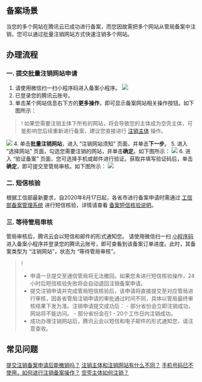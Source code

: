 ## 备案场景
当您的多个网站在腾讯云已成功进行备案，而您因故需把多个网站从管局备案中注销，您可以通过批量注销网站方式快速注销多个网站。

## 办理流程

### 一. 提交批量注销网站申请
[](id:code)
1. 请使用微信扫一扫小程序码进入备案小程序。
![](https://main.qcloudimg.com/raw/f4cb3b91fdcac1b1d4274efcbd955c2e.jpg)
2. 已登录您的腾讯云账号。
3. 单击某个网站信息右下方的**更多操作**，即可显示备案网站相关操作按钮。如下图所示：
>! 如果您需要注销主体下所有的网站，将会导致您的主体成为空壳主体，可能影响您后续重新进行备案，建议您直接进行 [注销主体](https://cloud.tencent.com/document/product/243/37410) 操作。
>
![](https://qcloudimg.tencent-cloud.cn/raw/2e907251c8d42111e38cf75bc28a0d67.png)
4. 单击**批量注销网站**，进入 “注销网站须知” 页面，并单击**下一步**。
5. 进入 “选择网站” 页面，勾选您需要注销的网站，并单击**确定**。如下图所示：
![](https://main.qcloudimg.com/raw/e372fb8756191321d74e5146b5621dcd.jpeg)
6. 进入 “验证备案” 页面，您可选择手机或邮件进行验证。获取并填写验证码后，单击**确定**，即可提交至管局审核。如下图所示：
![](https://qcloudimg.tencent-cloud.cn/raw/d4118221484634f2836b1f7360985398.png)

### 二. 短信核验
根据工信部最新要求，自2020年8月17日起，各省市进行备案申请时需通过 [工信部备案管理系统](https://beian.miit.gov.cn/) 进行短信核验，详情请查看 [备案短信核验说明](https://cloud.tencent.com/document/product/243/13435)。

### 三. 等待管局审核
管局审核后，腾讯云会以短信和邮件的形式通知您。
请使用微信扫一扫 [小程序码](#code) 进入备案小程序并登录您的腾讯云账号，即可查看到该备案订单进度。此时，其备案类型为 “注销网站”，状态为 “等待管局审核”。
>! 
>- 申请一旦提交至通信管局将无法撤回。如果您未进行短信核验操作，24小时后短信核验失败将会自动退回注销备案申请。
>- 提交注销申请并完成管局短信核验后，该申请将直接提交至对应管局进行审核，因各省管局注销申请的审批通过时间不同，具体以管局最终审核结果下发为准。注销申请提交成功后：
    - 部分省份会立即注销成功，网站将不能访问。
    - 部分省份会在1 - 20个工作日内注销成功。
>- 成功办理注销网站后，腾讯云会以短信和电子邮件的形式通知您，请注意查收。
>

## 常见问题
[提交注销备案申请后能撤销吗？](https://cloud.tencent.com/document/product/243/19622#question1)
[注销主体和注销网站有什么不同？](https://cloud.tencent.com/document/product/243/19622#question2)
[手机号码已不使用，如何进行注销备案操作？](https://cloud.tencent.com/document/product/243/19622#question3)
[空壳主体如何注销？](https://cloud.tencent.com/document/product/243/19622#question4)
